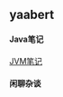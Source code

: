 ## yaabert

#### Java笔记
[JVM笔记](https://yaabert.github.io/misc/2019/01/03/JVM%E7%AC%94%E8%AE%B0.html)

#### 闲聊杂谈
